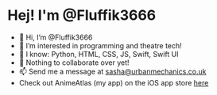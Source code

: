 # Hej! I'm @Fluffik3666

- 👋 Hi, I’m @Fluffik3666
- 👀 I’m interested in programming and theatre tech!
- 🌱 I know: Python, HTML, CSS, JS, Swift, Swift UI
- 💞️ Nothing to collaborate over yet!
- 📫 Send me a message at sasha@urbanmechanics.co.uk
- Check out AnimeAtlas (my app) on the iOS app store [here](https://apps.apple.com/gb/app/animeatlas/id6739979715)

<!---
Fluffik3666/Fluffik3666 is a ✨ special ✨ repository because its `README.md` (this file) appears on your GitHub profile.
You can click the Preview link to take a look at your changes.
--->
